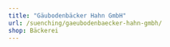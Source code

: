 ```yaml
---
title: "Gäubodenbäcker Hahn GmbH"
url: /suenching/gaeubodenbaecker-hahn-gmbh/
shop: Bäckerei
---
```

